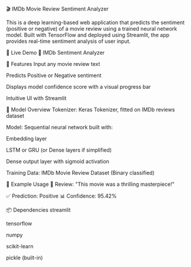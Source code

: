 🎬 IMDb Movie Review Sentiment Analyzer

This is a deep learning-based web application that predicts the sentiment (positive or negative) of a movie review using a trained neural network model. Built with TensorFlow and deployed using Streamlit, the app provides real-time sentiment analysis of user input.


🚀 Live Demo
🔗 IMDb Sentiment Analyzer


📌 Features
Input any movie review text

Predicts Positive or Negative sentiment

Displays model confidence score with a visual progress bar

Intuitive UI with Streamlit


🧠 Model Overview
Tokenizer: Keras Tokenizer, fitted on IMDb reviews dataset

Model: Sequential neural network built with:

Embedding layer

LSTM or GRU (or Dense layers if simplified)

Dense output layer with sigmoid activation

Training Data: IMDb Movie Review Dataset (Binary classified)


🧪 Example Usage
💬 Review: "This movie was a thrilling masterpiece!"

✅ Prediction: Positive
📊 Confidence: 95.42%

📦 Dependencies
streamlit

tensorflow

numpy

scikit-learn

pickle (built-in)

